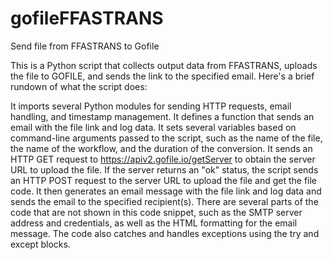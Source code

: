 # gofileFFASTRANS
Send file from FFASTRANS to Gofile

This is a Python script that collects output data from FFASTRANS, uploads the file to GOFILE, and sends the link to the specified email. Here's a brief rundown of what the script does:

It imports several Python modules for sending HTTP requests, email handling, and timestamp management.
It defines a function that sends an email with the file link and log data.
It sets several variables based on command-line arguments passed to the script, such as the name of the file, the name of the workflow, and the duration of the conversion.
It sends an HTTP GET request to https://apiv2.gofile.io/getServer to obtain the server URL to upload the file.
If the server returns an "ok" status, the script sends an HTTP POST request to the server URL to upload the file and get the file code.
It then generates an email message with the file link and log data and sends the email to the specified recipient(s).
There are several parts of the code that are not shown in this code snippet, such as the SMTP server address and credentials, as well as the HTML formatting for the email message. The code also catches and handles exceptions using the try and except blocks.
